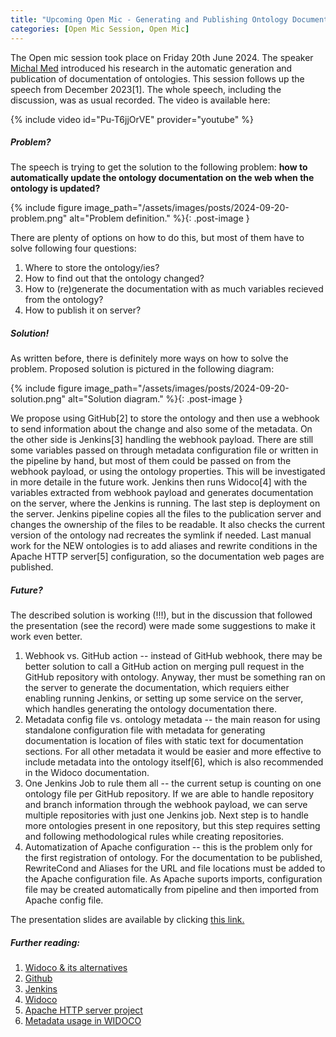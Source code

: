 ```yaml
---
title: "Upcoming Open Mic - Generating and Publishing Ontology Documentation"
categories: [Open Mic Session, Open Mic]
---
```

The Open mic session took place on Friday 20th June 2024. The speaker [Michal Med](https://kbss.felk.cvut.cz/web/team#michal-med) introduced his research in the automatic generation and publication of documentation of ontologies. This session follows up the speech from December 2023[1]. The whole speech, including the discussion, was as usual recorded. The video is available here:

{% include video id="Pu-T6jjOrVE" provider="youtube" %}

##### Problem?
The speech is trying to get the solution to the following problem: **how to automatically update the ontology documentation on the web when the ontology is updated?**

{% include figure image_path="/assets/images/posts/2024-09-20-problem.png" alt="Problem definition." %}{: .post-image }

There are plenty of options on how to do this, but most of them have to solve following four questions:
1) Where to store the ontology/ies?
2) How to find out that the ontology changed?
3) How to (re)generate the documentation with as much variables recieved from the ontology?
4) How to publish it on server?

##### Solution!
As written before, there is definitely more ways on how to solve the problem. Proposed solution is pictured in the following diagram:

{% include figure image_path="/assets/images/posts/2024-09-20-solution.png" alt="Solution diagram." %}{: .post-image }

We propose using GitHub[2] to store the ontology and then use a webhook to send information about the change and also some of the metadata. On the other side is Jenkins[3] handling the webhook payload. There are still some variables passed on through metadata configuration file or written in the pipeline by hand, but most of them could be passed on from the webhook payload, or using the ontology properties. This will be investigated in more detaile in the future work. Jenkins then runs Widoco[4] with the variables extracted from webhook payload and generates documentation on the server, where the Jenkins is running. The last step is deployment on the server. Jenkins pipeline copies all the files to the publication server and changes the ownership of the files to be readable. It also checks the current version of the ontology nad recreates the symlink if needed. Last manual work for the NEW ontologies is to add aliases and rewrite conditions in the Apache HTTP server[5] configuration, so the documentation web pages are published.

##### Future?
The described solution is working (!!!), but in the discussion that followed the presentation (see the record) were made some suggestions to make it work even better. 

1. Webhook vs. GitHub action -- instead of GitHub webhook, there may be better solution to call a GitHub action on merging pull request in the GitHub repository with ontology. Anyway, ther must be something ran on the server to generate the documentation, which requiers either enabling running Jenkins, or setting up some service on the server, which handles generating the ontology documentation there.
1. Metadata config file vs. ontology metadata -- the main reason for using standalone configuration file with metadata for generating documentation is location of files with static text for documentation sections. For all other metadata it would be easier and more effective to include metadata into the ontology itself[6], which is also recommended in the Widoco documentation. 
1. One Jenkins Job to rule them all -- the current setup is counting on one ontology file per GitHub repository. If we are able to handle repository and branch information through the webhook payload, we can serve multiple repositories with just one Jenkins job. Next step is to handle more ontologies present in one repository, but this step requires setting and following methodological rules while creating repositories.
1. Automatization of Apache configuration -- this is the problem only for the first registration of ontology. For the documentation to be published, RewriteCond and Aliases for the URL and file locations must be added to the Apache configuration file. As Apache suports imports, configuration file may be created automatically from pipeline and then imported from Apache config file.


The presentation slides are available by clicking [this link.](https://drive.google.com/file/d/1pvEhwbn7AhghA8-EJcNDB_q2l2jeTa4L/view?usp=sharing)

##### Further reading:
1. [Widoco & its alternatives](https://kbss.felk.cvut.cz/web/open-mic-widoco-and-co)
2. [Github](https://www.github.com)
3. [Jenkins](https://www.jenkins.io)
4. [Widoco](https://github.com/dgarijo/Widoco)
5. [Apache HTTP server project](http://www.apache.org)
6. [Metadata usage in WIDOCO](https://github.com/dgarijo/Widoco/blob/master/doc/metadataGuide/guide.md)